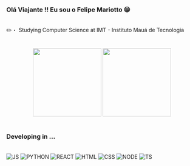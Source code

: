 ### Olá Viajante !! Eu sou o Felipe Mariotto 😁
<br>
✏️・ Studying Computer Science at IMT - Instituto Mauá de Tecnologia
<br>
<br>
<br>
<div align="center">
        <img height="180em" src="https://github-readme-stats.vercel.app/api?username=mariottinrs&show_icons=true&theme=dark&include_all_commits=true&count_private=false">
        <img height="180em" src="https://github-readme-stats.vercel.app/api/top-langs/?username=mariottinrs&layout=compact&langs_count=16&theme=dark">
    </div>
<br>

### Developing in …
<br>

<div style="display: inline_block">
  <img src="https://img.shields.io/badge/JavaScript-F7DF1E?style=for-the-badge&logo=javascript&logoColor=black" alt="JS" align="center">
  <img src="https://img.shields.io/badge/Python-14354C?style=for-the-badge&logo=python&logoColor=white" alt="PYTHON" align="center">
  <img src="https://img.shields.io/badge/React-20232A?style=for-the-badge&logo=react&logoColor=61DAFB" alt="REACT" align="center">
  <img src="https://img.shields.io/badge/HTML5-E34F26?style=for-the-badge&logo=html5&logoColor=white" alt="HTML" align="center">
  <img src="https://img.shields.io/badge/CSS3-1572B6?style=for-the-badge&logo=css3&logoColor=white" alt="CSS" align="center">
  <img src="https://img.shields.io/badge/Node.js-43853D?style=for-the-badge&logo=node.js&logoColor=white" alt="NODE" align="center">
  <img src="https://img.shields.io/badge/TypeScript-007ACC?style=for-the-badge&logo=typescript&logoColor=white" alt="TS" align="center">
</div>





